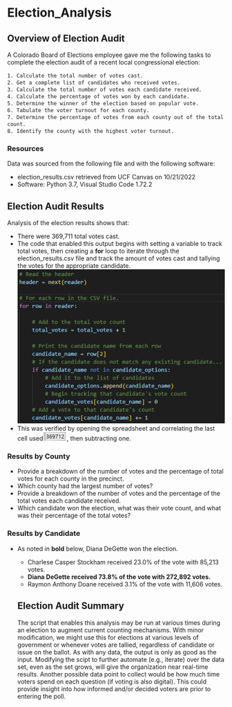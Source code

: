 # Election_Analysis

## Overview of Election Audit
A Colorado Board of Elections employee gave me the following tasks to complete the election audit of a recent local congressional election:

    1. Calculate the total number of votes cast.
    2. Get a complete list of candidates who received votes.
    3. Calculate the total number of votes each candidate received.
    4. Calculate the percentage of votes won by each candidate.
    5. Determine the winner of the election based on popular vote.
    6. Tabulate the voter turnout for each county.
    7. Determine the percentage of votes from each county out of the total count.
    8. Identify the county with the highest voter turnout.

### Resources
Data was sourced from the following file and with the following software:
- election_results.csv retrieved from UCF Canvas on 10/21/2022
- Software: Python 3.7, Visual Studio Code 1.72.2 

## Election Audit Results
Analysis of the election results shows that:
- There were 369,711 total votes cast. 
- The code that enabled this output begins with setting a variable to track total votes, then creating a **for** loop to iterate through the election_results.csv file and track the amount of votes cast and tallying the votes for the appropriate candidate.![For Loop](https://github.com/scottemac00/Election_Analysis/blob/3999b1b03f407609f25dfc2281638f9f346d2778/Resources/Candidate%20Vote%20Tally%20Loop.png)  
- This was verified by opening the spreadsheet and correlating the last cell used![election_results.csv last cell](https://github.com/scottemac00/Election_Analysis/blob/3999b1b03f407609f25dfc2281638f9f346d2778/Resources/Total%20Cell%20Count.png), then subtracting one. 
### Results by County
- Provide a breakdown of the number of votes and the percentage of total votes for each county in the precinct. <INSERT IMAGE OF COUNTY OUTPUT>
- Which county had the largest number of votes?
- Provide a breakdown of the number of votes and the percentage of the total votes each candidate received.<INSERT IMAGE OF CANDIDATE OUTPUT>
- Which candidate won the election, what was their vote count, and what was their percentage of the total votes?

### Results by Candidate
- As noted in **bold** below, Diana DeGette won the election.
  - Charlese Casper Stockham received 23.0% of the vote with 85,213 votes.
  - **Diana DeGette received 73.8% of the vote with 272,892 votes.**
  - Raymon Anthony Doane received 3.1% of the vote with 11,606 votes.  
  
  
  ## Election Audit Summary
  The script that enables this analysis may be run at various times during an election to augment current counting mechanisms. With minor modification, we might use this for elections at various levels of government or whenever votes are tallied, regardless of candidate or issue on the ballot. As with any data, the output is only as good as the input. Modifying the scipt to further automate (e.g., iterate) over the data set, even as the set grows, will give the organization near real-time results. Another possible data point to collect would be how much time voters spend on each question (if voting is also digital). This could provide insight into how informed and/or decided voters are prior to entering the poll.
